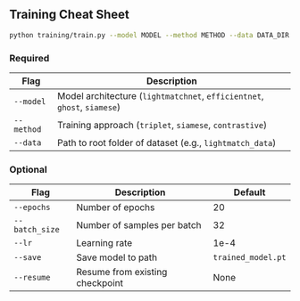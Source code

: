 ## Training Cheat Sheet

```bash
python training/train.py --model MODEL --method METHOD --data DATA_DIR [OPTIONS]
```

### Required

| Flag         | Description                                         |
|--------------|-----------------------------------------------------|
| `--model`    | Model architecture (`lightmatchnet`, `efficientnet`, `ghost`, `siamese`) |
| `--method`   | Training approach (`triplet`, `siamese`, `contrastive`) |
| `--data`     | Path to root folder of dataset (e.g., `lightmatch_data`) |

### Optional

| Flag         | Description                                         | Default             |
|--------------|-----------------------------------------------------|---------------------|
| `--epochs`   | Number of epochs                                    | 20                  |
| `--batch_size`| Number of samples per batch                        | 32                  |
| `--lr`       | Learning rate                                       | 1e-4                |
| `--save`     | Save model to path                                  | `trained_model.pt`  |
| `--resume`   | Resume from existing checkpoint                     | None                |
